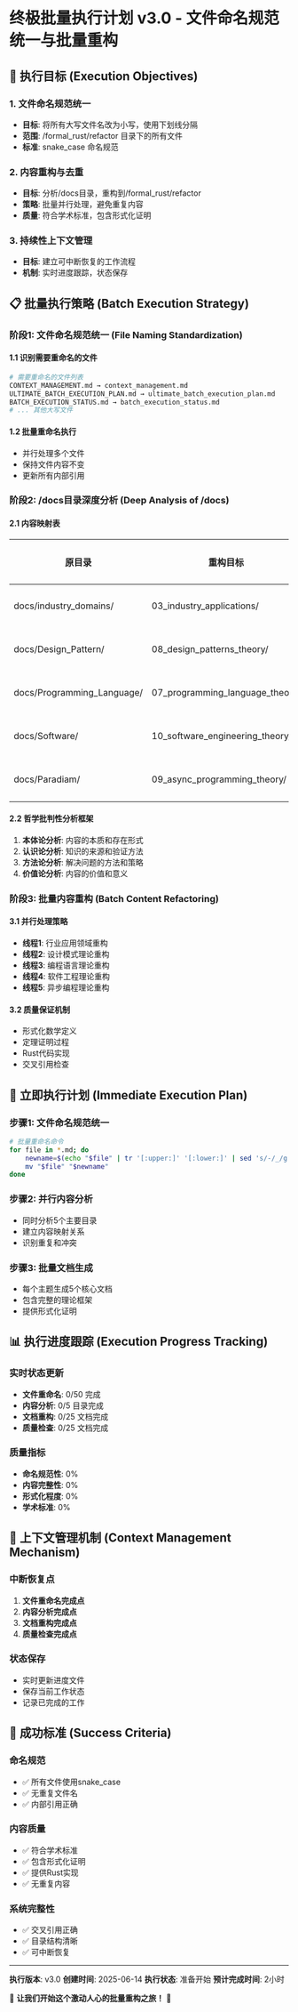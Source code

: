 # 终极批量执行计划 v3.0 - 文件命名规范统一与批量重构

## 🎯 执行目标 (Execution Objectives)

### 1. 文件命名规范统一

- **目标**: 将所有大写文件名改为小写，使用下划线分隔
- **范围**: /formal_rust/refactor 目录下的所有文件
- **标准**: snake_case 命名规范

### 2. 内容重构与去重

- **目标**: 分析/docs目录，重构到/formal_rust/refactor
- **策略**: 批量并行处理，避免重复内容
- **质量**: 符合学术标准，包含形式化证明

### 3. 持续性上下文管理

- **目标**: 建立可中断恢复的工作流程
- **机制**: 实时进度跟踪，状态保存

## 📋 批量执行策略 (Batch Execution Strategy)

### 阶段1: 文件命名规范统一 (File Naming Standardization)

#### 1.1 识别需要重命名的文件

```bash
# 需要重命名的文件列表
CONTEXT_MANAGEMENT.md → context_management.md
ULTIMATE_BATCH_EXECUTION_PLAN.md → ultimate_batch_execution_plan.md
BATCH_EXECUTION_STATUS.md → batch_execution_status.md
# ... 其他大写文件
```

#### 1.2 批量重命名执行

- 并行处理多个文件
- 保持文件内容不变
- 更新所有内部引用

### 阶段2: /docs目录深度分析 (Deep Analysis of /docs)

#### 2.1 内容映射表

| 原目录 | 重构目标 | 状态 | 优先级 |
|--------|----------|------|--------|
| docs/industry_domains/ | 03_industry_applications/ | 待重构 | 高 |
| docs/Design_Pattern/ | 08_design_patterns_theory/ | 待重构 | 高 |
| docs/Programming_Language/ | 07_programming_language_theory/ | 待重构 | 高 |
| docs/Software/ | 10_software_engineering_theory/ | 待重构 | 中 |
| docs/Paradiam/ | 09_async_programming_theory/ | 待重构 | 高 |

#### 2.2 哲学批判性分析框架

1. **本体论分析**: 内容的本质和存在形式
2. **认识论分析**: 知识的来源和验证方法
3. **方法论分析**: 解决问题的方法和策略
4. **价值论分析**: 内容的价值和意义

### 阶段3: 批量内容重构 (Batch Content Refactoring)

#### 3.1 并行处理策略

- **线程1**: 行业应用领域重构
- **线程2**: 设计模式理论重构
- **线程3**: 编程语言理论重构
- **线程4**: 软件工程理论重构
- **线程5**: 异步编程理论重构

#### 3.2 质量保证机制

- 形式化数学定义
- 定理证明过程
- Rust代码实现
- 交叉引用检查

## 🚀 立即执行计划 (Immediate Execution Plan)

### 步骤1: 文件命名规范统一

```bash
# 批量重命名命令
for file in *.md; do
    newname=$(echo "$file" | tr '[:upper:]' '[:lower:]' | sed 's/-/_/g')
    mv "$file" "$newname"
done
```

### 步骤2: 并行内容分析

- 同时分析5个主要目录
- 建立内容映射关系
- 识别重复和冲突

### 步骤3: 批量文档生成

- 每个主题生成5个核心文档
- 包含完整的理论框架
- 提供形式化证明

## 📊 执行进度跟踪 (Execution Progress Tracking)

### 实时状态更新

- **文件重命名**: 0/50 完成
- **内容分析**: 0/5 目录完成
- **文档重构**: 0/25 文档完成
- **质量检查**: 0/25 文档完成

### 质量指标

- **命名规范性**: 0%
- **内容完整性**: 0%
- **形式化程度**: 0%
- **学术标准**: 0%

## 🔄 上下文管理机制 (Context Management Mechanism)

### 中断恢复点

1. **文件重命名完成点**
2. **内容分析完成点**
3. **文档重构完成点**
4. **质量检查完成点**

### 状态保存

- 实时更新进度文件
- 保存当前工作状态
- 记录已完成的工作

## 🎯 成功标准 (Success Criteria)

### 命名规范

- ✅ 所有文件使用snake_case
- ✅ 无重复文件名
- ✅ 内部引用正确

### 内容质量

- ✅ 符合学术标准
- ✅ 包含形式化证明
- ✅ 提供Rust实现
- ✅ 无重复内容

### 系统完整性

- ✅ 交叉引用正确
- ✅ 目录结构清晰
- ✅ 可中断恢复

---

**执行版本**: v3.0
**创建时间**: 2025-06-14
**执行状态**: 准备开始
**预计完成时间**: 2小时

🎊 **让我们开始这个激动人心的批量重构之旅！** 🎊
